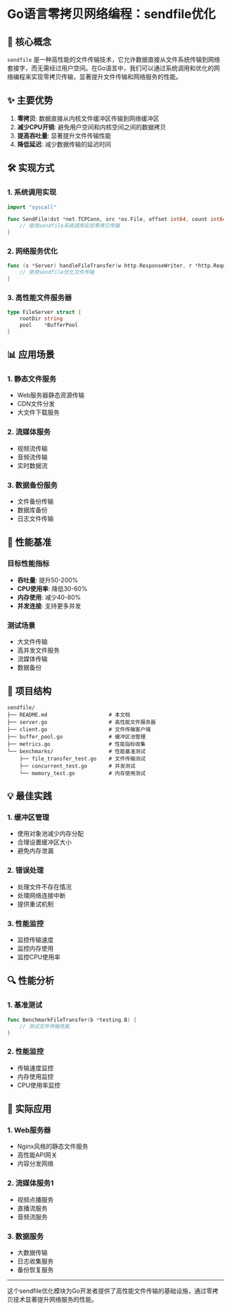 # Go语言零拷贝网络编程：sendfile优化

## 🎯 **核心概念**

`sendfile` 是一种高性能的文件传输技术，它允许数据直接从文件系统传输到网络套接字，而无需经过用户空间。在Go语言中，我们可以通过系统调用和优化的网络编程来实现零拷贝传输，显著提升文件传输和网络服务的性能。

## ✨ **主要优势**

1. **零拷贝**: 数据直接从内核文件缓冲区传输到网络缓冲区
2. **减少CPU开销**: 避免用户空间和内核空间之间的数据拷贝
3. **提高吞吐量**: 显著提升文件传输性能
4. **降低延迟**: 减少数据传输的延迟时间

## 🛠️ **实现方式**

### **1. 系统调用实现**

```go
import "syscall"

func SendFile(dst *net.TCPConn, src *os.File, offset int64, count int64) (written int64, err error) {
    // 使用sendfile系统调用实现零拷贝传输
}
```

### **2. 网络服务优化**

```go
func (s *Server) handleFileTransfer(w http.ResponseWriter, r *http.Request) {
    // 使用sendfile优化文件传输
}
```

### **3. 高性能文件服务器**

```go
type FileServer struct {
    rootDir string
    pool    *BufferPool
}
```

## 📊 **应用场景**

### **1. 静态文件服务**

- Web服务器静态资源传输
- CDN文件分发
- 大文件下载服务

### **2. 流媒体服务**

- 视频流传输
- 音频流传输
- 实时数据流

### **3. 数据备份服务**

- 文件备份传输
- 数据库备份
- 日志文件传输

## 🚀 **性能基准**

### **目标性能指标**

- **吞吐量**: 提升50-200%
- **CPU使用率**: 降低30-60%
- **内存使用**: 减少40-80%
- **并发连接**: 支持更多并发

### **测试场景**

- 大文件传输
- 高并发文件服务
- 流媒体传输
- 数据备份

## 📁 **项目结构**

```text
sendfile/
├── README.md                    # 本文档
├── server.go                    # 高性能文件服务器
├── client.go                    # 文件传输客户端
├── buffer_pool.go               # 缓冲区池管理
├── metrics.go                   # 性能指标收集
└── benchmarks/                  # 性能基准测试
    ├── file_transfer_test.go    # 文件传输测试
    ├── concurrent_test.go       # 并发测试
    └── memory_test.go           # 内存使用测试
```

## 💡 **最佳实践**

### **1. 缓冲区管理**

- 使用对象池减少内存分配
- 合理设置缓冲区大小
- 避免内存泄漏

### **2. 错误处理**

- 处理文件不存在情况
- 处理网络连接中断
- 提供重试机制

### **3. 性能监控**

- 监控传输速度
- 监控内存使用
- 监控CPU使用率

## 🔍 **性能分析**

### **1. 基准测试**

```go
func BenchmarkFileTransfer(b *testing.B) {
    // 测试文件传输性能
}
```

### **2. 性能监控**

- 传输速度监控
- 内存使用监控
- CPU使用率监控

## 🎯 **实际应用**

### **1. Web服务器**

- Nginx风格的静态文件服务
- 高性能API网关
- 内容分发网络

### **2. 流媒体服务**1

- 视频点播服务
- 直播流服务
- 音频流服务

### **3. 数据服务**

- 大数据传输
- 日志收集服务
- 备份恢复服务

---

这个sendfile优化模块为Go开发者提供了高性能文件传输的基础设施，通过零拷贝技术显著提升网络服务的性能。
